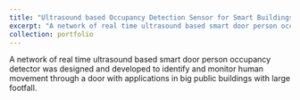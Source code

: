 ```yaml
---
title: "Ultrasound based Occupancy Detection Sensor for Smart Buildings"
excerpt: "A network of real time ultrasound based smart door person occupancy detector was designed and developed to identify and monitor human movement through a door with applications in big public buildings with large footfall.<br/><img src='https://ashish.gupta.github.io/files/Ultrasound.jpg'>"
collection: portfolio
---
```


A network of real time ultrasound based smart door person occupancy detector was designed and developed to identify and monitor human movement through a door with applications in big public buildings with large footfall.
